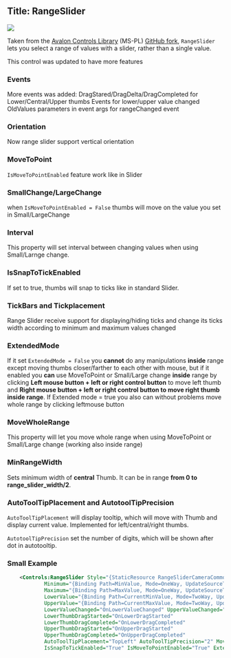 Title: RangeSlider
---

![]({{site.baseurl}}/images/range_slider.PNG)  

Taken from the [Avalon Controls Library](https://avaloncontrolslib.codeplex.com/) (MS-PL) [GitHub fork](https://github.com/jogibear9988/avaloncontrolslib), `RangeSlider` lets you select a range of values with a slider, rather than a single value.

This control was updated to have more features

### Events

More events was added:
DragStared/DragDelta/DragCompleted for Lower/Central/Upper thumbs
Events for lower/upper value changed
OldValues parameters in event args for rangeChanged event

### Orientation

Now range slider support vertical orientation

### MoveToPoint

`IsMoveToPointEnabled` feature work like in Slider

### SmallChange/LargeChange

when `IsMoveToPointEnabled = False` thumbs will move on the value you set in Small/LargeChange

### Interval 

This property will set interval between changing values when using Small/Larnge change. 

### IsSnapToTickEnabled

If set to true, thumbs will snap to ticks like in standard Slider.

### TickBars and Tickplacement

Range Slider receive support for displaying/hiding ticks and change its ticks width according to minimum and maximum values changed

### ExtendedMode

If it set `ExtendedMode = False` you **cannot** do any manipulations **inside** range except moving thumbs closer/farther to each other with mouse, but if it enabled you **can** use MoveToPoint or Small/Large change **inside** range by clicking **Left mouse button + left or right control button** to move left thumb and **Right mouse button + left or right control button to move right thumb inside range**. If Extended mode = true you also can without problems move whole range by clicking leftmouse button

### MoveWholeRange

This property will let you move whole range when using MoveToPoint or Small/Large change (working also inside range)
 
### MinRangeWidth
Sets minimum width of **central** Thumb. It can be in range **from 0 to range_slider_width/2**.

### AutoToolTipPlacement and AutotoolTipPrecision

`AutoToolTipPlacement` will display tooltip, which will move with Thumb and display current value. Implemented for left/central/right thumbs.
 
`AutotoolTipPrecision` set the number of digits, which will be shown after dot in autotooltip.

### Small Example

```xml
	<Сontrols:RangeSlider Style="{StaticResource RangeSliderCameraCommonStyle}" 
            Minimum="{Binding Path=MinValue, Mode=OneWay, UpdateSourceTrigger=PropertyChanged}"
            Maximum="{Binding Path=MaxValue, Mode=OneWay, UpdateSourceTrigger=PropertyChanged}"
            LowerValue="{Binding Path=CurrentMinValue, Mode=TwoWay, UpdateSourceTrigger=PropertyChanged}"
            UpperValue="{Binding Path=CurrentMaxValue, Mode=TwoWay, UpdateSourceTrigger=PropertyChanged}"
            LowerValueChanged="OnLowerValueChanged" UpperValueChanged="OnUpperValueChanged"
            LowerThumbDragStarted="OnLowerDragStarted"
            LowerThumbDragCompleted="OnLowerDragCompleted"
            UpperThumbDragStarted="OnUpperDragStarted" 
            UpperThumbDragCompleted="OnUpperDragCompleted" 
            AutoToolTipPlacement="TopLeft" AutoToolTipPrecision="2" MoveWholeRange="True"
            IsSnapToTickEnabled="True" IsMoveToPointEnabled="True" ExtendedMode="True"></Сontrols:RangeSlider>
```


